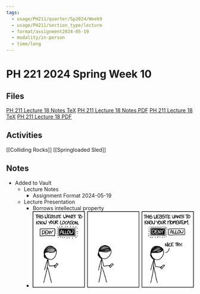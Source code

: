 ```yaml
---
tags:
  - usage/PH211/quarter/Sp2024/Week9
  - usage/PH211/section_type/lecture
  - format/assignment2024-05-19
  - modality/in-person
  - time/long
---
```

# PH 221 2024 Spring Week 10
## Files
[PH 211 Lecture 18 Notes TeX](PH_211_Lecture_18_Notes.tex)
[PH 211 Lecture 18 Notes PDF](PH_211_Lecture_18_Notes.pdf)
[PH 211 Lecture 18 TeX](PH_211_Lecture_18.tex)
[PH 211 Lecture 18 PDF](PH_211_Lecture_18.pdf)
## Activities
[[Colliding Rocks]]
[[Springloaded Sled]]
## Notes
* Added to Vault
	* Lecture Notes
		* Assignment Format 2024-05-19
	* Lecture Presentation
		* Borrows intellectual property
		* ![Location and Momentum xkcd Comic](LocationMomentumXKCD.png)